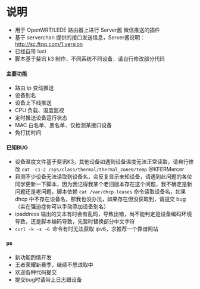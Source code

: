 # 说明
- 用于 OpenWRT/LEDE 路由器上进行 Server酱 微信推送的插件
- 基于 serverchan 提供的接口发送信息，Server酱说明：http://sc.ftqq.com/1.version
- 已经自带 luci
- 脚本基于斐讯 k3 制作，不同系统不同设备，请自行修改部分代码

#### 主要功能
- 路由 ip 变动推送
- 设备别名
- 设备上下线推送
- CPU 负载、温度监视
- 定时推送设备运行状态
- MAC 白名单、黑名单、仅检测某接口设备
- 免打扰时间

#### 已知BUG

- 设备温度文件基于斐讯K3，其他设备如遇到设备温度无法正常读取，请自行修改
`cut -c1-2 /sys/class/thermal/thermal_zone0/temp` @KFERMercer 
- 目测不少设备无法读取到设备名，会反复显示未知设备，请遇到此问题的各位同学更新一下脚本，因为我记得我某个老旧版本存在这个问题，我不确定是新问题还是老问题，脚本依赖 `cat /var/dhcp.leases` 命令读取设备名，如果 dhcp 中不存在设备名，那我也没办法，如果存在但没获取到，请提交 bug（实在强迫症你可以手动添加设备别名）
- ipaddress 输出的文本有时会有乱码，导致出错，尚不能判定是设备编码环境导致，还是脚本编码导致，先暂时替换部分中文字符
- `curl -k -s -6 `命令有时无法获取 ipv6，求推荐一个靠谱网站

#### ps

- 新功能酌情开发
- 王者荣耀新赛季，继续不思进取中
- 欢迎各种代码提交
- 提交bug时请带上日志跟设备
